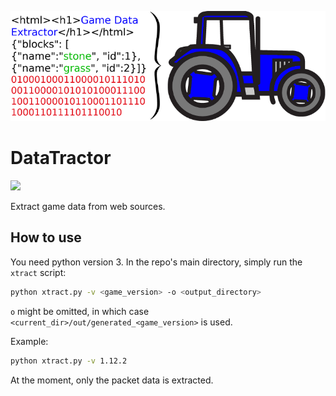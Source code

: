 ![DataTractor logo](logo.png)

# DataTractor

![](https://img.shields.io/badge/python%20version-3.6-blue.svg)

Extract game data from web sources.

## How to use

You need python version 3.
In the repo's main directory, simply run the `xtract` script:

```bash
python xtract.py -v <game_version> -o <output_directory>
```

`o` might be omitted, in which case `<current_dir>/out/generated_<game_version>` is used.

Example:

```bash
python xtract.py -v 1.12.2
```

At the moment, only the packet data is extracted.
